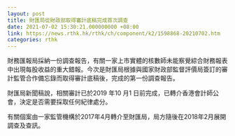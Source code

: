 ```yaml
---
layout: post
title: 財匯局從財政部取得審計底稿完成首次調查
date: 2021-07-02 15:30:21.000000000 +08:00
link: https://news.rthk.hk/rthk/ch/component/k2/1598868-20210702.htm
categories: rthk
---
```


財務匯報局採納一份調查報告，有關一家上市實體的核數師未能察覺綜合財務報表中出現每股收益的重大錯報。今次是財匯局根據與國家財政部監督評價局簽訂的審計監管合作備忘錄而取得審計底稿後，完成的第一份調查報告。

財匯局新聞稿說，相關審計已於2019 年10 月1 日前完成，已轉介香港會計師公會，決定是否需要採取任何紀律處分。

有關個案由一家監管機構於2017年4月轉介至財匯局，局方隨後在2018年2月展開調查及查訊。
